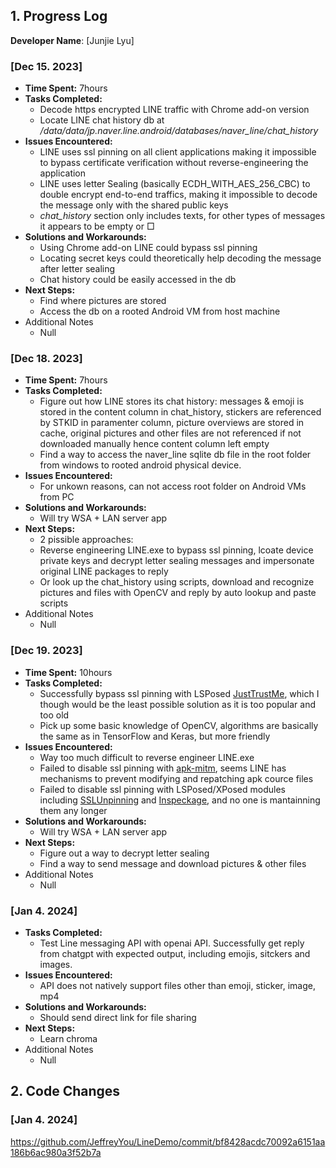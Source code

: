 ## 1. Progress Log

**Developer Name**: [Junjie Lyu]

### [Dec 15. 2023]

- **Time Spent:** 7hours
- **Tasks Completed:**
  - Decode https encrypted LINE traffic with Chrome add-on version
  - Locate LINE chat history db at _/data/data/jp.naver.line.android/databases/naver_line/chat_history_
- **Issues Encountered:**
  - LINE uses ssl pinning on all client applications making it impossible to bypass certificate verification without reverse-engineering the application
  - LINE uses letter Sealing (basically ECDH_WITH_AES_256_CBC) to double encrypt end-to-end traffics, making it impossible to decode the message only with the shared public keys
  - _chat_history_ section only includes texts, for other types of messages it appears to be empty or □
- **Solutions and Workarounds:**
  - Using Chrome add-on LINE could bypass ssl pinning
  - Locating secret keys could theoretically help decoding the message after letter sealing
  - Chat history could be easily accessed in the db
- **Next Steps:**
  - Find where pictures are stored
  - Access the db on a rooted Android VM from host machine
- Additional Notes
  - Null
 
### [Dec 18. 2023]

- **Time Spent:** 7hours
- **Tasks Completed:**
  - Figure out how LINE stores its chat history: messages & emoji is stored in the content column in chat_history, stickers are referenced by STKID in paramenter column, picture overviews are stored in cache, original pictures and other files are not referenced if not downloaded manually hence content column left empty
  - Find a way to access the naver_line sqlite db file in the root folder from windows to rooted android physical device.
- **Issues Encountered:**
  - For unkown reasons, can not access root folder on Android VMs from PC
- **Solutions and Workarounds:**
  - Will try WSA + LAN server app
- **Next Steps:**
  - 2 pissible approaches:
  - Reverse engineering LINE.exe to bypass ssl pinning, lcoate device private keys and decrypt letter sealing messages and impersonate original LINE packages to reply
  - Or look up the chat_history using scripts, download and recognize pictures and files with OpenCV and reply by auto lookup and paste scripts
- Additional Notes
  - Null


### [Dec 19. 2023]
- **Time Spent:** 10hours
- **Tasks Completed:**
  - Successfully bypass ssl pinning with LSPosed [JustTrustMe](https://github.com/Fuzion24/JustTrustMe), which I though would be the least possible solution as it is too popular and too old
  - Pick up some basic knowledge of OpenCV, algorithms are basically the same as in TensorFlow and Keras, but more friendly
- **Issues Encountered:**
  - Way too much difficult to reverse engineer LINE.exe
  - Failed to disable ssl pinning with [apk-mitm](https://github.com/shroudedcode/apk-mitm), seems LINE has mechanisms to prevent modifying and repatching apk cource files
  - Failed to disable ssl pinning with LSPosed/XPosed modules including [SSLUnpinning](https://github.com/ac-pm/SSLUnpinning_Xposed) and [Inspeckage](https://github.com/ac-pm/Inspeckage), and no one is mantainning them any longer
- **Solutions and Workarounds:**
  - Will try WSA + LAN server app
- **Next Steps:**
  - Figure out a way to decrypt letter sealing
  - Find a way to send message and download pictures & other files
- Additional Notes
  - Null


### [Jan 4. 2024]
- **Tasks Completed:**
  - Test Line messaging API with openai API. Successfully get reply from chatgpt with expected output, including emojis, sitckers and images.
- **Issues Encountered:**
  - API does not natively support files other than emoji, sticker, image, mp4
- **Solutions and Workarounds:**
  - Should send direct link for file sharing
- **Next Steps:**
  - Learn chroma
- Additional Notes
  - Null
 

## 2. Code Changes
### [Jan 4. 2024]
https://github.com/JeffreyYou/LineDemo/commit/bf8428acdc70092a6151aa186b6ac980a3f52b7a
